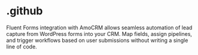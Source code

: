 # .github
Fluent Forms integration with AmoCRM allows seamless automation of lead capture from WordPress forms into your CRM. Map fields, assign pipelines, and trigger workflows based on user submissions without writing a single line of code.
